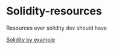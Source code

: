# Solidity-resources
Resources ever solidity dev should have

[Solidity by example](https://solidity-by-example.org/)
